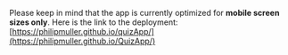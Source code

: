 Please keep in mind that the app is currently optimized for **mobile screen sizes only**. Here is the link to the deployment: [https://philipmuller.github.io/quizApp/](https://philipmuller.github.io/QuizApp/)
